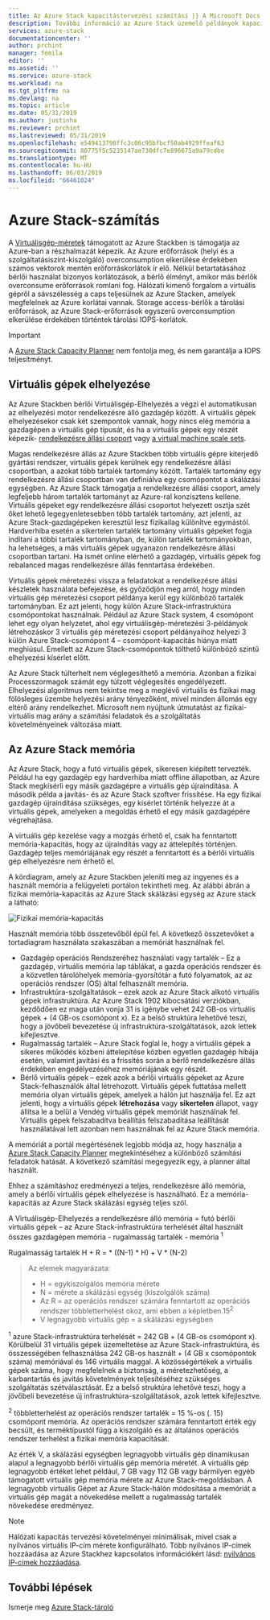 ```yaml
---
title: Az Azure Stack kapacitástervezési számítási |} A Microsoft Docs
description: További információ az Azure Stack üzemelő példányok kapacitástervezése.
services: azure-stack
documentationcenter: ''
author: prchint
manager: femila
editor: ''
ms.assetid: ''
ms.service: azure-stack
ms.workload: na
ms.tgt_pltfrm: na
ms.devlang: na
ms.topic: article
ms.date: 05/31/2019
ms.author: justinha
ms.reviewer: prchint
ms.lastreviewed: 05/31/2019
ms.openlocfilehash: e549413798ffc3c06c95bfbcf50ab4929ffeaf63
ms.sourcegitcommit: 80775f5c5235147ae730dfc7e896675a9a79cdbe
ms.translationtype: MT
ms.contentlocale: hu-HU
ms.lasthandoff: 06/03/2019
ms.locfileid: "66461024"
---
```

# <a name="azure-stack-compute"></a>Azure Stack-számítás

A [Virtuálisgép-méretek](https://docs.microsoft.com/azure-stack/user/azure-stack-vm-sizes) támogatott az Azure Stackben is támogatja az Azure-ban a részhalmazát képezik. Az Azure erőforrások (helyi és a szolgáltatásiszint-kiszolgáló) overconsumption elkerülése érdekében számos vektorok mentén erőforráskorlátok ír elő. Nélkül betartatásához bérlői használat bizonyos korlátozások, a bérlő élményt, amikor más bérlők overconsume erőforrások romlani fog. Hálózati kimenő forgalom a virtuális gépről a sávszélesség a caps teljesülnek az Azure Stacken, amelyek megfelelnek az Azure korlátai vannak. Storage access-bérlők a tárolási erőforrások, az Azure Stack-erőforrások egyszerű overconsumption elkerülése érdekében történtek tárolási IOPS-korlátok.

>[!IMPORTANT]
>A [Azure Stack Capacity Planner](https://aka.ms/azstackcapacityplanner) nem fontolja meg, és nem garantálja a IOPS teljesítményt.

## <a name="vm-placement"></a>Virtuális gépek elhelyezése

Az Azure Stackben bérlői Virtuálisgép-Elhelyezés a végzi el automatikusan az elhelyezési motor rendelkezésre álló gazdagép között. A virtuális gépek elhelyezésekor csak két szempontok vannak, hogy nincs elég memória a gazdagépen a virtuális gép típusát, és ha a virtuális gépek egy részét képezik- [rendelkezésre állási csoport](https://docs.microsoft.com/azure/virtual-machines/windows/manage-availability) vagy [a virtual machine scale sets](https://docs.microsoft.com/azure/virtual-machine-scale-sets/overview).  

Magas rendelkezésre állás az Azure Stackben több virtuális gépre kiterjedő gyártási rendszer, virtuális gépek kerülnek egy rendelkezésre állási csoportban, a azokat több tartalék tartomány között. Tartalék tartomány egy rendelkezésre állási csoportban van definiálva egy csomópontot a skálázási egységben. Az Azure Stack támogatja a rendelkezésre állási csoport, amely legfeljebb három tartalék tartományt az Azure-ral konzisztens kellene. Virtuális gépeket egy rendelkezésre állási csoportot helyezett osztja szét őket lehető legegyenletesebben több tartalék tartomány, azt jelenti, az Azure Stack-gazdagépeken keresztül lesz fizikailag különítve egymástól. Hardverhiba esetén a sikertelen tartalék tartomány virtuális gépeket fogja indítani a többi tartalék tartományban, de, külön tartalék tartományokban, ha lehetséges, a más virtuális gépek ugyanazon rendelkezésre állási csoportban tartani. Ha ismét online elérhető a gazdagép, virtuális gépek fog rebalanced magas rendelkezésre állás fenntartása érdekében.  

Virtuális gépek méretezési vissza a feladatokat a rendelkezésre állási készletek használata befejezése, és győződjön meg arról, hogy minden virtuális gép méretezési csoport példánya kerül egy különböző tartalék tartományban. Ez azt jelenti, hogy külön Azure Stack-infrastruktúra csomópontokat használnak. Például az Azure Stack system, 4 csomópont lehet egy olyan helyzetet, ahol egy virtuálisgép-méretezési 3-példányok létrehozáskor 3 virtuális gép méretezési csoport példányaihoz helyezi 3 külön Azure Stack-csomópont 4 – csomópont-kapacitás hiánya miatt meghiúsul. Emellett az Azure Stack-csomópontok tölthető különböző szintű elhelyezési kísérlet előtt. 

Az Azure Stack túlterhelt nem véglegesíthető a memória. Azonban a fizikai Processzormagok számát egy túlzott véglegesítés engedélyezett. Elhelyezési algoritmus nem tekintse meg a meglévő virtuális és fizikai mag fölösleges üzembe helyezési arány tényezőként, mivel minden állomás egy eltérő arány rendelkezhet. Microsoft nem nyújtunk útmutatást az fizikai-virtuális mag arány a számítási feladatok és a szolgáltatás követelményeinek változása miatt. 

## <a name="azure-stack-memory"></a>Az Azure Stack memória 

Az Azure Stack, hogy a futó virtuális gépek, sikeresen kiépített tervezték. Például ha egy gazdagép egy hardverhiba miatt offline állapotban, az Azure Stack megkísérli egy másik gazdagépre a virtuális gép újraindítása. A második példa a javítás- és az Azure Stack szoftver frissítése. Ha egy fizikai gazdagép újraindítása szükséges, egy kísérlet történik helyezze át a virtuális gépek, amelyeken a megoldás érhető el egy másik gazdagépére végrehajtása.   

A virtuális gép kezelése vagy a mozgás érhető el, csak ha fenntartott memória-kapacitás, hogy az újraindítás vagy az áttelepítés történjen. Gazdagép teljes memóriájának egy részét a fenntartott és a bérlői virtuális gép elhelyezésre nem érhető el. 

A kördiagram, amely az Azure Stackben jeleníti meg az ingyenes és a használt memória a felügyeleti portálon tekintheti meg. Az alábbi ábrán a fizikai memória-kapacitás az Azure Stack skálázási egység az Azure stack a látható:

![Fizikai memória-kapacitás](media/azure-stack-capacity-planning/physical-memory-capacity.png)

Használt memória több összetevőből épül fel. A következő összetevőket a tortadiagram használata szakaszában a memóriát használnak fel.  

- Gazdagép operációs Rendszeréhez használati vagy tartalék – Ez a gazdagép, virtuális memória lap táblákat, a gazda operációs rendszer és a közvetlen tárolóhelyek memória-gyorsítótár a futó folyamatok, az az operációs rendszer (OS) által felhasznált memória. 
- Infrastruktúra-szolgáltatások – ezek azok az Azure Stack alkotó virtuális gépek infrastruktúra. Az Azure Stack 1902 kibocsátási verziókban, kezdődően ez maga után vonja 31 is igénybe vehet 242 GB-os virtuális gépek + (4 GB-os csomópont x). Ez a belső struktúra lehetővé teszi, hogy a jövőbeli bevezetése új infrastruktúra-szolgáltatások, azok lettek kifejlesztve.
- Rugalmasság tartalék – Azure Stack foglal le, hogy a virtuális gépek a sikeres működés közbeni áttelepítése közben egyetlen gazdagép hibája esetén, valamint javítási és a frissítés során a bérlő rendelkezésre állás érdekében engedélyezéséhez memóriájának egy részét. 
- Bérlő virtuális gépek – ezek azok a bérlői virtuális gépeket az Azure Stack-felhasználók által létrehozott. Virtuális gépek futtatása mellett memória olyan virtuális gépek, amelyek a hálón jut használja fel. Ez azt jelenti, hogy a virtuális gépek **létrehozása** vagy **sikertelen** állapot, vagy állítsa le a belül a Vendég virtuális gépek memóriát használnak fel. Virtuális gépek felszabadítva beállítás felszabadítása leállítását használatával lett azonban nem használnak fel az Azure Stack memória. 

A memóriát a portál megértésének legjobb módja az, hogy használja a [Azure Stack Capacity Planner](https://aka.ms/azstackcapacityplanner) megtekintéséhez a különböző számítási feladatok hatását. A következő számítási megegyezik egy, a planner által használt.

Ehhez a számításhoz eredményezi a teljes, rendelkezésre álló memória, amely a bérlői virtuális gépek elhelyezése is használható. Ez a memória-kapacitás az Azure Stack skálázási egység teljes szól. 


  A Virtuálisgép-Elhelyezés a rendelkezésre álló memória = futó bérlői virtuális gépek – az Azure Stack-infrastruktúra terhelését által használt összes gazdagépen memória - rugalmasság tartalék - memória <sup>1</sup>

  Rugalmasság tartalék H + R = * ((N-1) * H) + V * (N-2)

> Az elemek magyarázata:
> - H = egykiszolgálós memória mérete
> - N = mérete a skálázási egység (kiszolgálók száma)
> - Az R = az operációs rendszer számára fenntartott az operációs rendszer többletterhelést okoz, ami ebben a képletben.15<sup>2</sup>
> - V legnagyobb virtuális gép = a skálázási egységben

  <sup>1</sup> azure Stack-infrastruktúra terhelését = 242 GB + (4 GB-os csomópont x). Körülbelül 31 virtuális gépek üzemeltetése az Azure Stack-infrastruktúra, és összességében felhasználása 242 GB-os használt + (4 GB x csomópontok száma) memóriával és 146 virtuális maggal. A közösségértékek a virtuális gépek száma, hogy megfelelnek a biztonság, a méretezhetőség, a karbantartás és javítás követelmények teljesítéséhez szükséges szolgáltatás szétválasztását. Ez a belső struktúra lehetővé teszi, hogy a jövőbeli bevezetése új infrastruktúra-szolgáltatások, azok lettek kifejlesztve. 

  <sup>2</sup> többletterhelést az operációs rendszer tartalék = 15 %-os (. 15) csomópont memória. Az operációs rendszer számára fenntartott érték egy becsült, és terméktípustól függ a kiszolgáló és az általános operációs rendszer terhelést a fizikai memória kapacitását.


Az érték V, a skálázási egységben legnagyobb virtuális gép dinamikusan alapul a legnagyobb bérlői virtuális gép memória méretét. A virtuális gép legnagyobb értéket lehet például, 7 GB vagy 112 GB vagy bármilyen egyéb támogatott virtuális gép memória mérete az Azure Stack-megoldásban. A legnagyobb virtuális Gépet az Azure Stack-hálón módosítása a memóriát a virtuális gép magát a növekedése mellett a rugalmasság tartalék növekedése eredményez. 

> [!NOTE]
> Hálózati kapacitás tervezési követelményei minimálisak, mivel csak a nyilvános virtuális IP-cím mérete konfigurálható. Több nyilvános IP-címek hozzáadása az Azure Stackhez kapcsolatos információkért lásd: [nyilvános IP-címek hozzáadása](azure-stack-add-ips.md).

## <a name="next-steps"></a>További lépések
Ismerje meg [Azure Stack-tároló](azure-stack-capacity-planning-storage.md)